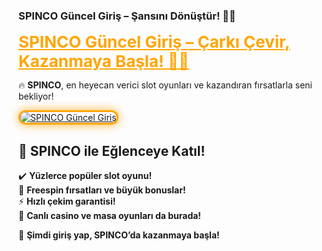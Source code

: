 ### **SPINCO Güncel Giriş – Şansını Dönüştür! 🎰🔥**  

<a href="https://cutt.ly/SpincoLink" title="SPINCO Güncel Giriş" style="color: #FFA500; font-size: 26px; font-weight: bold;">SPINCO Güncel Giriş – Çarkı Çevir, Kazanmaya Başla! 🎯💎</a>  

🔥 **SPINCO**, en heyecan verici slot oyunları ve kazandıran fırsatlarla seni bekliyor!  

<a href="https://cutt.ly/SpincoLink" title="SPINCO Güncel Giriş">  
<img src="https://i.ibb.co/BtMhhf6/g-venligiris.jpg" alt="SPINCO Güncel Giriş" style="max-width: 100%; border: 3px solid #FFA500; border-radius: 15px; box-shadow: 0px 0px 15px rgba(255, 165, 0, 0.8);">  
</a>  

## 🎯 **SPINCO ile Eğlenceye Katıl!**  
✔️ **Yüzlerce popüler slot oyunu!**  
🎁 **Freespin fırsatları ve büyük bonuslar!**  
⚡ **Hızlı çekim garantisi!**  
🎲 **Canlı casino ve masa oyunları da burada!**  

💎 **Şimdi giriş yap, SPINCO’da kazanmaya başla!** 
